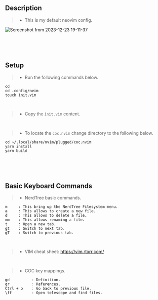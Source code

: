## Description
> - This is my default neovim config.

![Screenshot from 2023-12-23 19-11-37](https://github.com/kentlouisetonino/config-nvim/assets/69438999/7e8cfd05-8dc7-40c5-898f-2ca4ddce510f)


<br />
<br />
<br />



## Setup
> - Run the following commands below.

```plaintext
cd
cd .config/nvim
touch init.vim
```

<br />

> - Copy the `init.vim` content.

<br />

> - To locate the `coc.nvim` change directory to the following below.

```plaintext
cd ~/.local/share/nvim/plugged/coc.nvim
yarn install
yarn build
```

<br />
<br />
<br />



## Basic Keyboard Commands
> - NerdTree basic commands.

```plaintext
m     : This bring up the NerdTree Filesystem menu.
a     : This allows to create a new file.
d     : This allows to delete a file.
mm    : This allows renaming a file.
t     : Open a new tab.
gt    : Switch to next tab.
gT    : Switch to previous tab.
```

<br />

> - VIM cheat sheet: https://vim.rtorr.com/

<br />

> - COC key mappings.
```plaintext
gd          : Definition.
gr          : References.
Ctrl + o    : Go back to previous file.
\ff         : Open telescope and find files.
```

